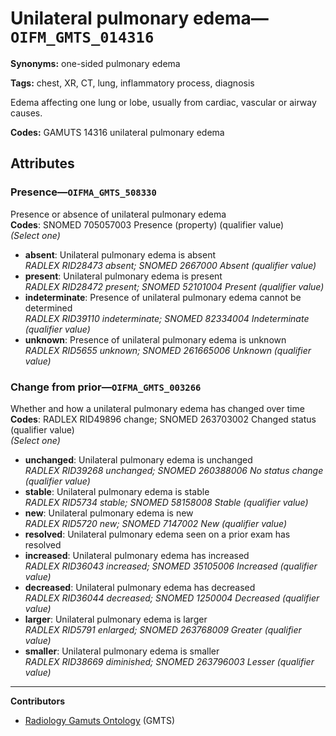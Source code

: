 # Unilateral pulmonary edema—`OIFM_GMTS_014316`

**Synonyms:** one-sided pulmonary edema

**Tags:** chest, XR, CT, lung, inflammatory process, diagnosis

Edema affecting one lung or lobe, usually from cardiac, vascular or airway causes.

**Codes:** GAMUTS 14316 unilateral pulmonary edema

## Attributes

### Presence—`OIFMA_GMTS_508330`

Presence or absence of unilateral pulmonary edema  
**Codes**: SNOMED 705057003 Presence (property) (qualifier value)  
*(Select one)*

- **absent**: Unilateral pulmonary edema is absent  
_RADLEX RID28473 absent; SNOMED 2667000 Absent (qualifier value)_
- **present**: Unilateral pulmonary edema is present  
_RADLEX RID28472 present; SNOMED 52101004 Present (qualifier value)_
- **indeterminate**: Presence of unilateral pulmonary edema cannot be determined  
_RADLEX RID39110 indeterminate; SNOMED 82334004 Indeterminate (qualifier value)_
- **unknown**: Presence of unilateral pulmonary edema is unknown  
_RADLEX RID5655 unknown; SNOMED 261665006 Unknown (qualifier value)_

### Change from prior—`OIFMA_GMTS_003266`

Whether and how a unilateral pulmonary edema has changed over time  
**Codes**: RADLEX RID49896 change; SNOMED 263703002 Changed status (qualifier value)  
*(Select one)*

- **unchanged**: Unilateral pulmonary edema is unchanged  
_RADLEX RID39268 unchanged; SNOMED 260388006 No status change (qualifier value)_
- **stable**: Unilateral pulmonary edema is stable  
_RADLEX RID5734 stable; SNOMED 58158008 Stable (qualifier value)_
- **new**: Unilateral pulmonary edema is new  
_RADLEX RID5720 new; SNOMED 7147002 New (qualifier value)_
- **resolved**: Unilateral pulmonary edema seen on a prior exam has resolved  
- **increased**: Unilateral pulmonary edema has increased  
_RADLEX RID36043 increased; SNOMED 35105006 Increased (qualifier value)_
- **decreased**: Unilateral pulmonary edema has decreased  
_RADLEX RID36044 decreased; SNOMED 1250004 Decreased (qualifier value)_
- **larger**: Unilateral pulmonary edema is larger  
_RADLEX RID5791 enlarged; SNOMED 263768009 Greater (qualifier value)_
- **smaller**: Unilateral pulmonary edema is smaller  
_RADLEX RID38669 diminished; SNOMED 263796003 Lesser (qualifier value)_

---

**Contributors**

- [Radiology Gamuts Ontology](https://gamuts.net/) (GMTS)